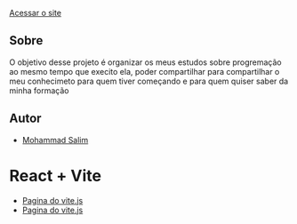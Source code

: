 <a href="https://estudos-de-programacao.netlify.app">Acessar o site</a>


## Sobre
O objetivo desse projeto é organizar os meus estudos sobre progremação ao mesmo tempo que execito ela, poder compartilhar para compartilhar o meu conhecimeto para quem tiver começando e para quem quiser saber da minha formação

## Autor
- [Mohammad Salim](https://www.linkedin.com/in/mohammad-salim-197481320/?originalSubdomain=br)



# React + Vite

- [Pagina do vite.js](https://github.com/vitejs/vite-plugin-react/blob/main/packages/plugin-react/README.md)
- [Pagina do vite.js](https://github.com/vitejs/vite-plugin-react-swc)